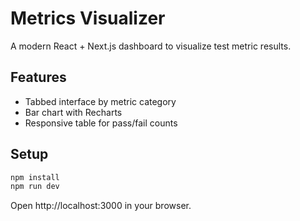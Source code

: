 # Metrics Visualizer

A modern React + Next.js dashboard to visualize test metric results.

## Features
- Tabbed interface by metric category
- Bar chart with Recharts
- Responsive table for pass/fail counts

## Setup

```bash
npm install
npm run dev
```

Open http://localhost:3000 in your browser.
